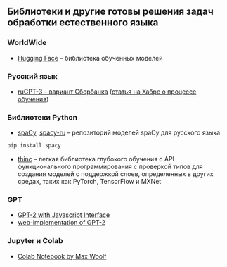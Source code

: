 ## Библиотеки и другие готовы решения задач обработки естественного языка

### WorldWide
- [Hugging Face](https://huggingface.co/) – библиотека обученных моделей

### Русский язык
- [ruGPT-3 – вариант Сбербанка](https://github.com/sberbank-ai/ru-gpts) ([статья на Хабре о процессе обучения](https://habr.com/ru/company/sberbank/blog/524522/?fbclid=IwAR2E3gx2MgZggqtMdD_5t7j333tAdz24VJXLxQX1zDqSo5GcYVj89ONV-18))

### Библиотеки Python
- [spaCy](https://spacy.io/usage/models), [spacy-ru](https://github.com/buriy/spacy-ru) – репозиторий моделей spaCy для русского языка
```bash
pip install spacy
```
- [thinc](https://github.com/explosion/thinc) – легкая библиотека глубокого обучения c API функционального программирования с проверкой типов для создания моделей с поддержкой слоев, определенных в других средах, таких как PyTorch, TensorFlow и MXNet

### GPT
- [GPT-2 with Javascript Interface](https://colab.research.google.com/github/gpt2ent/gpt2colab-js/blob/master/GPT2_with_Javascript_interface_POC.ipynb)
- [web-implementation of GPT-2](https://talktotransformer.com/)

### Jupyter и Colab
- [Colab Notebook by Max Woolf](https://colab.research.google.com/drive/1VLG8e7YSEwypxU-noRNhsv5dW4NfTGce)
